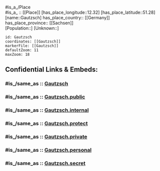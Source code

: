 ﻿---
confidential: public
isDeleted: false
location:
- 51.28
- 12.32
mapmarker: city
mapzoom:
- 7
- 12
SpocWebEntityId: 30375
tags:
- geo/City
type: City
---

#is_a_/Place  
#is_a_ :: [[Place]] 
[has_place_longitude::12.32] 
[has_place_latitude::51.28] 
[name::Gautzsch] 
has_place_country:: [[Germany]]  
has_place_province:: [[Sachsen]]  
[Population::] 
[Unknown::] 


```leaflet
id: Gautzsch
coordinates: [[Gautzsch]] 
markerFile: [[Gautzsch]] 
defaultZoom: 11 
maxZoom: 18
```


## Confidential Links & Embeds: 

### #is_/same_as :: [Gautzsch](/_Standards/Earth/Continent/Europe/Europe~Central/Germany/Germany~East/Sachsen/counties~Sachsen/Leipzig-City/City/Gautzsch.md) 

### #is_/same_as :: [Gautzsch.public](/_public/Earth/Continent/Europe/Europe~Central/Germany/Germany~East/Sachsen/counties~Sachsen/Leipzig-City/City/Gautzsch.public.md) 

### #is_/same_as :: [Gautzsch.internal](/_internal/Earth/Continent/Europe/Europe~Central/Germany/Germany~East/Sachsen/counties~Sachsen/Leipzig-City/City/Gautzsch.internal.md) 

### #is_/same_as :: [Gautzsch.protect](/_protect/Earth/Continent/Europe/Europe~Central/Germany/Germany~East/Sachsen/counties~Sachsen/Leipzig-City/City/Gautzsch.protect.md) 

### #is_/same_as :: [Gautzsch.private](/_private/Earth/Continent/Europe/Europe~Central/Germany/Germany~East/Sachsen/counties~Sachsen/Leipzig-City/City/Gautzsch.private.md) 

### #is_/same_as :: [Gautzsch.personal](/_personal/Earth/Continent/Europe/Europe~Central/Germany/Germany~East/Sachsen/counties~Sachsen/Leipzig-City/City/Gautzsch.personal.md) 

### #is_/same_as :: [Gautzsch.secret](/_secret/Earth/Continent/Europe/Europe~Central/Germany/Germany~East/Sachsen/counties~Sachsen/Leipzig-City/City/Gautzsch.secret.md)

